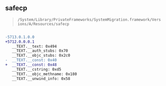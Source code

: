 ## safecp

> `/System/Library/PrivateFrameworks/SystemMigration.framework/Versions/A/Resources/safecp`

```diff

-5713.0.1.0.0
+5712.0.0.0.1
   __TEXT.__text: 0x494
   __TEXT.__auth_stubs: 0x70
   __TEXT.__objc_stubs: 0x2c0
-  __TEXT.__const: 0x40
+  __TEXT.__const: 0x48
   __TEXT.__cstring: 0xd5
   __TEXT.__objc_methname: 0x180
   __TEXT.__unwind_info: 0x58

```
